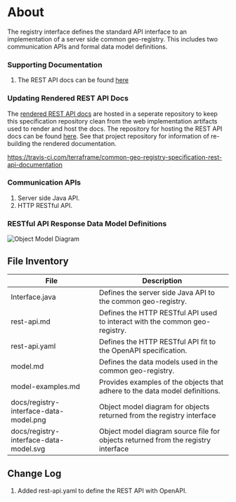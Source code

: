 # About
The registry interface defines the standard API interface to an implementation of a server side common geo-registry. This includes two communication APIs and formal data model definitions.

### Supporting Documentation
1. The REST API docs can be found [here](https://terraframe.github.io/common-geo-registry-specification-rest-api-documentation/#)

### Updating Rendered REST API Docs
The [rendered REST API docs](https://terraframe.github.io/common-geo-registry-specification-rest-api-docs/#) are hosted in a seperate repository to keep this specification repository clean from the web implementation artifacts used to render and host the docs. The repository for hosting the REST API docs can be found [here](https://github.com/terraframe/common-geo-registry-specification-rest-api-docs). See that project repository for information of re-building the rendered documentation.

https://travis-ci.com/terraframe/common-geo-registry-specification-rest-api-documentation

### Communication APIs
1.  Server side Java API. 
2.  HTTP RESTful API. 

### RESTful API Response Data Model Definitions

![Object Model Diagram](https://github.com/terraframe/common-geo-registry-specification/blob/master/1.0/registry-interface/docs/registry-interface-data-model.png)

## File Inventory
|  File  |  Description  |
|---|---|
|  Interface.java  |  Defines the server side Java API to the common geo-registry.  |
|  rest-api.md  |  Defines the HTTP RESTful API used to interact with the common geo-registry.  |
|  rest-api.yaml  |  Defines the HTTP RESTful API fit to the OpenAPI specification.  |
|  model.md  |  Defines the data models used in the common geo-registry.  |
|  model-examples.md  |  Provides examples of the objects that adhere to the data model definitions.  |
| docs/registry-interface-data-model.png | Object model diagram for objects returned from the registry interface |
| docs/registry-interface-data-model.svg | Object model diagram source file for objects returned from the registry interface |


## Change Log
1. Added rest-api.yaml to define the REST API with OpenAPI. 
